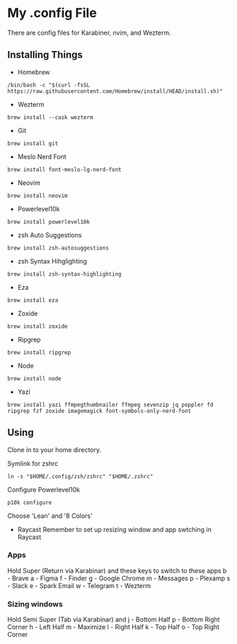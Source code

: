 # My .config File
There are config files for Karabiner, nvim, and Wezterm.

## Installing Things
- Homebrew
```
/bin/bash -c "$(curl -fsSL https://raw.githubusercontent.com/Homebrew/install/HEAD/install.sh)"
```

- Wezterm
```
brew install --cask wezterm
```

- Git
```
brew install git
```

- Meslo Nerd Font
```
brew install font-meslo-lg-nerd-font
```

- Neovim
```
brew install neovim
```

- Powerlevel10k
```
brew install powerlevel10k
```

- zsh Auto Suggestions
```
brew install zsh-autosuggestions
```

- zsh Syntax Hihglighting
```
brew install zsh-syntax-highlighting
```

- Eza
```
brew install eza
```

- Zoxide
```
brew install zoxide
```

- Ripgrep
```
brew install ripgrep
```

- Node
```
brew install node
```

- Yazi
```
brew install yazi ffmpegthumbnailer ffmpeg sevenzip jq poppler fd ripgrep fzf zoxide imagemagick font-symbols-only-nerd-font
```

## Using
Clone in to your home directory.

Symlink for zshrc
```
ln -s "$HOME/.config/zsh/zshrc" "$HOME/.zshrc"
```

Configure Powerlevel10k
```
p10k configure
```
Choose 'Lean' and '8 Colors'

- Raycast
Remember to set up resizing window and app swtching in Raycast

### Apps
Hold Super (Return via Karabinar) and these keys to switch to these apps
b - Brave
a - Figma
f - Finder
g - Google Chrome
m - Messages
p - Plexamp
s - Slack
e - Spark Email
w - Telegram
t - Wezterm

 ### Sizing windows
Hold Semi Super (Tab via Karabinar) and
j - Bottom Half
p - Bottom Right Corner
h - Left Half
m - Maximize
l - Right Half
k - Top Half
o - Top Right Corner


